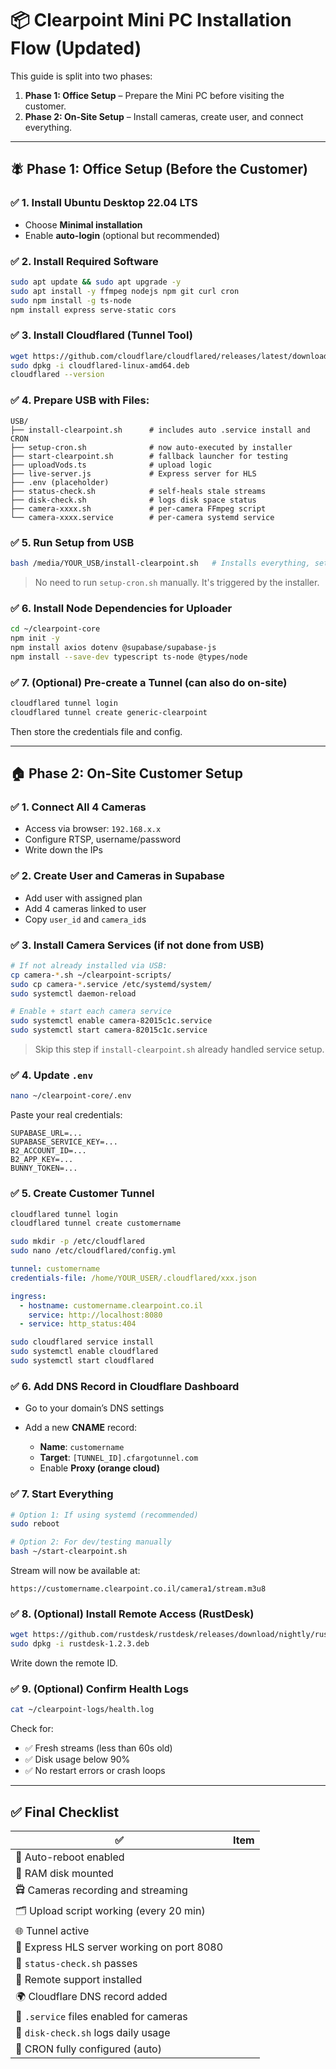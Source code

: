 # 📦 Clearpoint Mini PC Installation Flow (Updated)

This guide is split into two phases:

1. **Phase 1: Office Setup** – Prepare the Mini PC before visiting the customer.
2. **Phase 2: On-Site Setup** – Install cameras, create user, and connect everything.

---

## 🪰 Phase 1: Office Setup (Before the Customer)

### ✅ 1. Install Ubuntu Desktop 22.04 LTS

- Choose **Minimal installation**
- Enable **auto-login** (optional but recommended)

### ✅ 2. Install Required Software

```bash
sudo apt update && sudo apt upgrade -y
sudo apt install -y ffmpeg nodejs npm git curl cron
sudo npm install -g ts-node
npm install express serve-static cors
```

### ✅ 3. Install Cloudflared (Tunnel Tool)

```bash
wget https://github.com/cloudflare/cloudflared/releases/latest/download/cloudflared-linux-amd64.deb
sudo dpkg -i cloudflared-linux-amd64.deb
cloudflared --version
```

### ✅ 4. Prepare USB with Files:

```
USB/
├── install-clearpoint.sh      # includes auto .service install and CRON
├── setup-cron.sh              # now auto-executed by installer
├── start-clearpoint.sh        # fallback launcher for testing
├── uploadVods.ts              # upload logic
├── live-server.js             # Express server for HLS
├── .env (placeholder)
├── status-check.sh            # self-heals stale streams
├── disk-check.sh              # logs disk space status
├── camera-xxxx.sh             # per-camera FFmpeg script
└── camera-xxxx.service        # per-camera systemd service
```

### ✅ 5. Run Setup from USB

```bash
bash /media/YOUR_USB/install-clearpoint.sh   # Installs everything, sets up CRON automatically
```

> No need to run `setup-cron.sh` manually. It's triggered by the installer.

### ✅ 6. Install Node Dependencies for Uploader

```bash
cd ~/clearpoint-core
npm init -y
npm install axios dotenv @supabase/supabase-js
npm install --save-dev typescript ts-node @types/node
```

### ✅ 7. (Optional) Pre-create a Tunnel (can also do on-site)

```bash
cloudflared tunnel login
cloudflared tunnel create generic-clearpoint
```

Then store the credentials file and config.

---

## 🏠 Phase 2: On-Site Customer Setup

### ✅ 1. Connect All 4 Cameras

- Access via browser: `192.168.x.x`
- Configure RTSP, username/password
- Write down the IPs

### ✅ 2. Create User and Cameras in Supabase

- Add user with assigned plan
- Add 4 cameras linked to user
- Copy `user_id` and `camera_id`s

### ✅ 3. Install Camera Services (if not done from USB)

```bash
# If not already installed via USB:
cp camera-*.sh ~/clearpoint-scripts/
sudo cp camera-*.service /etc/systemd/system/
sudo systemctl daemon-reload

# Enable + start each camera service
sudo systemctl enable camera-82015c1c.service
sudo systemctl start camera-82015c1c.service
```

> Skip this step if `install-clearpoint.sh` already handled service setup.

### ✅ 4. Update `.env`

```bash
nano ~/clearpoint-core/.env
```

Paste your real credentials:

```env
SUPABASE_URL=...
SUPABASE_SERVICE_KEY=...
B2_ACCOUNT_ID=...
B2_APP_KEY=...
BUNNY_TOKEN=...
```

### ✅ 5. Create Customer Tunnel

```bash
cloudflared tunnel login
cloudflared tunnel create customername
```

```bash
sudo mkdir -p /etc/cloudflared
sudo nano /etc/cloudflared/config.yml
```

```yaml
tunnel: customername
credentials-file: /home/YOUR_USER/.cloudflared/xxx.json

ingress:
  - hostname: customername.clearpoint.co.il
    service: http://localhost:8080
  - service: http_status:404
```

```bash
sudo cloudflared service install
sudo systemctl enable cloudflared
sudo systemctl start cloudflared
```

### ✅ 6. Add DNS Record in Cloudflare Dashboard

- Go to your domain’s DNS settings
- Add a new **CNAME** record:

  - **Name**: `customername`
  - **Target**: `[TUNNEL_ID].cfargotunnel.com`
  - Enable **Proxy (orange cloud)**

### ✅ 7. Start Everything

```bash
# Option 1: If using systemd (recommended)
sudo reboot

# Option 2: For dev/testing manually
bash ~/start-clearpoint.sh
```

Stream will now be available at:

```
https://customername.clearpoint.co.il/camera1/stream.m3u8
```

### ✅ 8. (Optional) Install Remote Access (RustDesk)

```bash
wget https://github.com/rustdesk/rustdesk/releases/download/nightly/rustdesk-1.2.3.deb
sudo dpkg -i rustdesk-1.2.3.deb
```

Write down the remote ID.

### ✅ 9. (Optional) Confirm Health Logs

```bash
cat ~/clearpoint-logs/health.log
```

Check for:

- ✅ Fresh streams (less than 60s old)
- ✅ Disk usage below 90%
- ✅ No restart errors or crash loops

---

## ✅ Final Checklist

| ✅                                         | Item |
| ------------------------------------------ | ---- |
| 🔁 Auto-reboot enabled                     |      |
| 🧠 RAM disk mounted                        |      |
| 🛱️ Cameras recording and streaming         |      |
| 🗂️ Upload script working (every 20 min)    |      |
| 🌐 Tunnel active                           |      |
| 🚀 Express HLS server working on port 8080 |      |
| 🧺 `status-check.sh` passes                |      |
| 🔐 Remote support installed                |      |
| 🌍 Cloudflare DNS record added             |      |
| 🔢 `.service` files enabled for cameras    |      |
| 🧮 `disk-check.sh` logs daily usage        |      |
| 🧾 CRON fully configured (auto)            |      |
